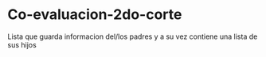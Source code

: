 # Co-evaluacion-2do-corte
Lista que guarda informacion del/los padres y a su vez contiene una lista de sus hijos 
